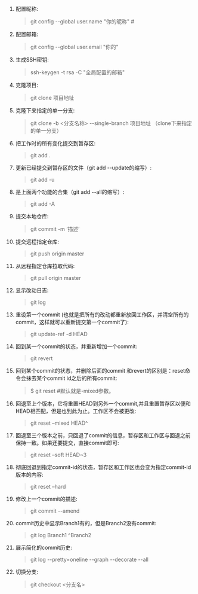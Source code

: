 1. 配置昵称:
    > git config --global user.name "你的昵称"  #
    
2. 配置邮箱:
    > git config --global user.email "你的"
    
3. 生成SSH密钥:
    > ssh-keygen -t rsa -C "全局配置的邮箱"

4. 克隆项目:
    > git clone 项目地址
    
5. 克隆下来指定的单一分支:
     > git clone -b <分支名称> --single-branch 项目地址 （clone下来指定的单一分支）

6. 把工作时的所有变化提交到暂存区:
      > git add .

7. 更新已经提交到暂存区的文件（git add --update的缩写）:
    > git add -u

8. 是上面两个功能的合集（git add --all的缩写）:
    > git add -A

9. 提交本地仓库:
    > git commit -m ‘描述’

10. 提交远程指定仓库:
    > git push origin master

11. 从远程指定仓库拉取代码:
    > git pull origin master 

12. 显示改动日志:
    > git log

13. 重设第一个commit (也就是把所有的改动都重新放回工作区，并清空所有的commit，这样就可以重新提交第一个commit了):
    > git update-ref -d HEAD

14. 回到某一个commit的状态，并重新增加一个commit:
    > git revert <commit-id>

15. 回到某个commit的状态，并删除后面的commit 和revert的区别是：reset命令会抹去某个commit id之后的所有commit:
    > $ git reset <commit-id>  #默认就是-mixed参数。

16. 回退至上个版本，它将重置HEAD到另外一个commit,并且重置暂存区以便和HEAD相匹配，但是也到此为止。工作区不会被更改:
    > git reset –mixed HEAD^

17. 回退至三个版本之前，只回退了commit的信息，暂存区和工作区与回退之前保持一致。如果还要提交，直接commit即可:
    > git reset –soft HEAD~3
    
18. 彻底回退到指定commit-id的状态，暂存区和工作区也会变为指定commit-id版本的内容:
    > git reset –hard <commit-id>

19. 修改上一个commit的描述:
    > git commit --amend

20. commit历史中显示Branch1有的，但是Branch2没有commit:
    > git log Branch1 ^Branch2

21. 展示简化的commit历史:
    > git log --pretty=oneline --graph --decorate --all
 
22. 切换分支:
    > git checkout <分支名>
